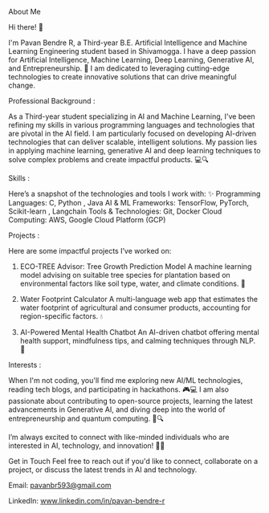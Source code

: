 About Me 

Hi there! 👋

I'm Pavan Bendre R, a Third-year B.E. Artificial Intelligence and Machine Learning Engineering student based in Shivamogga. I have a deep passion for Artificial Intelligence, Machine Learning, Deep Learning, Generative AI, and Entrepreneurship. 🚀 I am dedicated to leveraging cutting-edge technologies to create innovative solutions that can drive meaningful change. 

Professional Background :

As a Third-year student specializing in AI and Machine Learning, I've been refining my skills in various programming languages and technologies that are pivotal in the AI field. I am particularly focused on developing AI-driven technologies that can deliver scalable, intelligent solutions. My passion lies in applying  machine learning, generative AI and deep learning techniques to solve complex problems and create impactful products. 💻🔍

Skills : 

Here’s a snapshot of the technologies and tools I work with: ✨
Programming Languages: C, Python , Java
AI & ML Frameworks: TensorFlow, PyTorch, Scikit-learn , Langchain
Tools & Technologies: Git, Docker 
Cloud Computing: AWS, Google Cloud Platform (GCP) 

Projects :

Here are some impactful projects I’ve worked on:
1) ECO-TREE Advisor: Tree Growth Prediction Model
A machine learning model advising on suitable tree species for plantation based on environmental factors like soil type, water, and climate conditions. 🌳

2) Water Footprint Calculator
A multi-language web app that estimates the water footprint of agricultural and consumer products, accounting for region-specific factors. 💧

3) AI-Powered Mental Health Chatbot
An AI-driven chatbot offering mental health support, mindfulness tips, and calming techniques through NLP. 💬

Interests :

When I'm not coding, you'll find me exploring new AI/ML technologies, reading tech blogs, and participating in hackathons. 🎮💻 I am also passionate about contributing to open-source projects, learning the latest advancements in Generative AI, and diving deep into the world of entrepreneurship and quantum computing. 🌟🔍

I’m always excited to connect with like-minded individuals who are interested in AI, technology, and innovation! 🤗🚀  

Get in Touch
Feel free to reach out if you'd like to connect, collaborate on a project, or discuss the latest trends in AI and technology.

Email: pavanbr593@gmail.com

LinkedIn: www.linkedin.com/in/pavan-bendre-r
